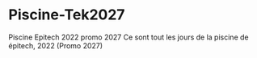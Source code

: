 # Piscine-Tek2027
Piscine Epitech 2022 promo 2027
Ce sont tout les jours de la piscine de épitech, 2022 (Promo 2027)
